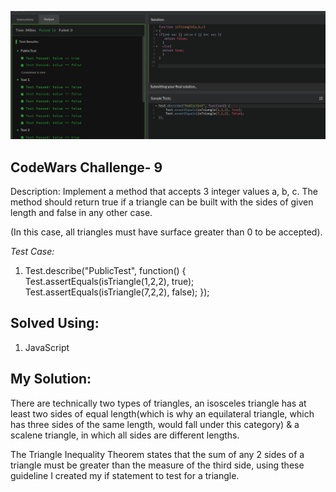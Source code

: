 ![.:.Is This A Triangle?..:.](is-this-a-triangle.png)

## CodeWars Challenge- 9

Description:
Implement a method that accepts 3 integer values a, b, c. The method should return true if a triangle can be built with the sides of given length and false in any other case.

(In this case, all triangles must have surface greater than 0 to be accepted).

*Test Case:*

1. Test.describe("PublicTest", function() {
    Test.assertEquals(isTriangle(1,2,2), true);
    Test.assertEquals(isTriangle(7,2,2), false);
});

## Solved Using:

1. JavaScript

## My Solution:

There are technically two types of triangles, an isosceles triangle has at least two sides of equal length(which is why an equilateral triangle, which has three sides of the same length, would fall under this category) & a scalene triangle, in which all sides are different lengths.

The Triangle Inequality Theorem states that the sum of any 2 sides of a triangle must be greater than the measure of the third side, using these guideline I created my if statement to test for a triangle. 
